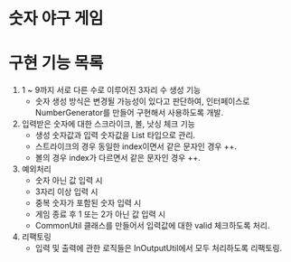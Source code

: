 # 숫자 야구 게임
# 구현 기능 목록
1. 1 ~ 9까지 서로 다른 수로 이루어진 3자리 수 생성 기능
    - 숫자 생성 방식은 변경될 가능성이 있다고 판단하여, 인터페이스로 NumberGenerator를 만들어 구현해서 사용하도록 개발. 
2. 입력받은 숫자에 대한 스크라이크, 볼, 낫싱 체크 기능
    - 생성 숫자값과 입력 숫자값을 List<Character> 타입으로 관리.
    - 스트라이크의 경우 동일한 index이면서 같은 문자인 경우 ++.
    - 볼의 경우 index가 다르면서 같은 문자인 경우 ++. 
3. 예외처리
    - 숫자 아닌 값 입력 시
    - 3자리 이상 입력 시
    - 중복 숫자가 포함된 숫자 입력 시
    - 게임 종료 후 1 또는 2가 아닌 값 입력 시
    - CommonUtil 클래스를 만들어서 입력값에 대한 valid 체크하도록 처리.
4. 리팩토링
    - 입력 및 출력에 관한 로직들은 InOutputUtil에서 모두 처리하도록 리팩토링.